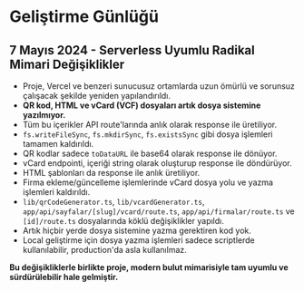 # Geliştirme Günlüğü

## 7 Mayıs 2024 - Serverless Uyumlu Radikal Mimari Değişiklikler

- Proje, Vercel ve benzeri sunucusuz ortamlarda uzun ömürlü ve sorunsuz çalışacak şekilde yeniden yapılandırıldı.
- **QR kod, HTML ve vCard (VCF) dosyaları artık dosya sistemine yazılmıyor.**
- Tüm bu içerikler API route'larında anlık olarak response ile üretiliyor.
- `fs.writeFileSync`, `fs.mkdirSync`, `fs.existsSync` gibi dosya işlemleri tamamen kaldırıldı.
- QR kodlar sadece `toDataURL` ile base64 olarak response ile dönüyor.
- vCard endpointi, içeriği string olarak oluşturup response ile döndürüyor.
- HTML şablonları da response ile anlık üretiliyor.
- Firma ekleme/güncelleme işlemlerinde vCard dosya yolu ve yazma işlemleri kaldırıldı.
- `lib/qrCodeGenerator.ts`, `lib/vcardGenerator.ts`, `app/api/sayfalar/[slug]/vcard/route.ts`, `app/api/firmalar/route.ts` ve `[id]/route.ts` dosyalarında köklü değişiklikler yapıldı.
- Artık hiçbir yerde dosya sistemine yazma gerektiren kod yok.
- Local geliştirme için dosya yazma işlemleri sadece scriptlerde kullanılabilir, production'da asla kullanılmaz.

**Bu değişikliklerle birlikte proje, modern bulut mimarisiyle tam uyumlu ve sürdürülebilir hale gelmiştir.** 